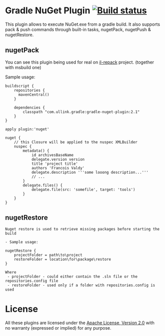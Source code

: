 # Gradle NuGet Plugin [![Build status](https://ci.appveyor.com/api/projects/status/ua9pbginenbf1b1u/branch/master?svg=true)](https://ci.appveyor.com/project/gluck/gradle-nuget-plugin/branch/master)

This plugin allows to execute NuGet.exe from a gradle build.
It also supports pack & push commands through built-in tasks, nugetPack, nugetPush & nugetRestore.

## nugetPack

You can see this plugin being used for real on [il-repack](https://github.com/gluck/il-repack) project.
(together with msbuild one)

Sample usage:

    buildscript {
        repositories {
          mavenCentral()
        }
    
        dependencies {
            classpath "com.ullink.gradle:gradle-nuget-plugin:2.1"
        }
    }
    
    apply plugin:'nuget'

    nuget {
    	// this Closure will be applied to the nuspec XMLBuilder
		nuspec {
			metadata() {
				id archivesBaseName
				delegate.version version
				title 'project title'
				authors 'Francois Valdy'
				delegate.description '''some looong description...'''
				// ...
			}
			delegate.files() {
				delegate.file(src: 'somefile', target: 'tools')
			}
		}
    }
	
## nugetRestore

    Nuget restore is used to retrieve missing packages before starting the build

    - Sample usage:

    nugetRestore {
        projectFolder = path\to\project
		restoreFolder = location\for\package\restore
    }

    Where
     - projectFolder - could either contain the .sln file or the repositories.config file
     - restoreFolder - used only if a folder with repositories.config is used

# License

All these plugins are licensed under the [Apache License, Version 2.0](http://www.apache.org/licenses/LICENSE-2.0.html) with no warranty (expressed or implied) for any purpose.
